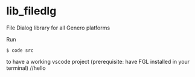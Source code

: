 # lib_filedlg
File Dialog library for all Genero platforms

Run
```
$ code src
``` 
to have a working vscode project (prerequisite: have FGL installed in your terminal)
//hello
